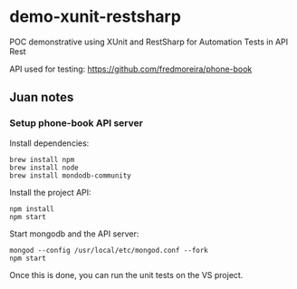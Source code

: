 # demo-xunit-restsharp
POC demonstrative using XUnit and RestSharp for Automation Tests in API Rest

API used for testing: https://github.com/fredmoreira/phone-book

## Juan notes

### Setup phone-book API server

Install dependencies:
```
brew install npm
brew install node
brew install mondodb-community
```

Install the project API:
```
npm install
npm start
```

Start mongodb and the API server:
```
mongod --config /usr/local/etc/mongod.conf --fork
npm start
```

Once this is done, you can run the unit tests on the VS project.
